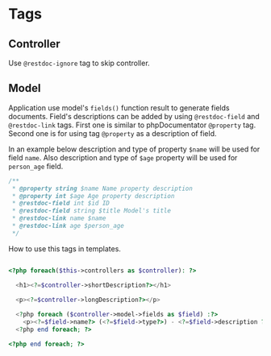 Tags
====


Controller
----------

Use `@restdoc-ignore` tag to skip controller.


Model
------

Application use model's `fields()` function result to generate fields documents. Field's descriptions can be added 
by using `@restdoc-field` and `@restdoc-link` tags. First one is similar to phpDocumentator `@property` tag.
Second one is for using tag `@property` as a description of field.       

In an example below description and type of property `$name` will be used for field `name`. Also description and type
of `$age` property will be used for `person_age` field. 

```php
/**
 * @property string $name Name property description
 * @property int $age Age property description
 * @restdoc-field int $id ID
 * @restdoc-field string $title Model's title
 * @restdoc-link name $name
 * @restdoc-link age $person_age
 */
```

How to use this tags in templates.

```php

<?php foreach($this->controllers as $controller): ?>

  <h1><?=$controller->shortDescription?></h1>

  <p><?=$controller->longDescription?></p>
	
  <?php foreach ($controller->model->fields as $field) :?>
    <p><?=$field->name?> (<?=$field->type?>) - <?=$field->description ?></p>
  <?php end foreach; ?>

<?php end foreach; ?>

```
